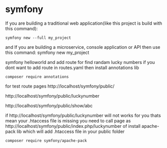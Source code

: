 # symfony

If you are building a traditional web application(like this project is build with this command):

```
symfony new --full my_project

```

and If you are building a microservice, console application or API then use this command:
symfony new my_project


symfony helloworld and add route for find randam lucky numbers
if you dont want to add route in routes.yaml then install annotations lib

```
composer require annotations
```


for test route pages
http://localhost/symfony/public/

http://localhost/symfony/public/luckynumber

http://localhost/symfony/public/show/abc


if 
http://localhost/symfony/public/luckynumber will not works for you thats mean your .htaccess file is missing
you need to call page as http://localhost/symfony/public/index.php/luckynumber
of install apache-pack lib which will add .htaccess file in your public folder

```
composer require symfony/apache-pack
```


